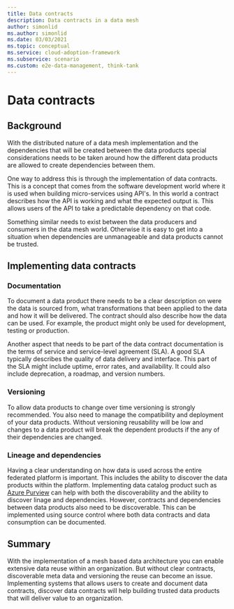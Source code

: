 ```yaml
---
title: Data contracts
description: Data contracts in a data mesh
author: simonlid
ms.author: simonlid
ms.date: 03/03/2021
ms.topic: conceptual
ms.service: cloud-adoption-framework
ms.subservice: scenario
ms.custom: e2e-data-management, think-tank
---
```


# Data contracts

## Background

With the distributed nature of a data mesh implementation and the dependencies that will be created between the data products special considerations needs to be taken around how the different data products are allowed to create dependencies between them.

One way to address this is through the implementation of data contracts. This is a concept that comes from the software development world where it is used when building micro-services using API's. In this world a contract describes how the API is working and what the expected output is. This allows users of the API to take a predictable dependency on that code.

Something similar needs to exist between the data producers and consumers in the data mesh world. Otherwise it is easy to get into a situation when dependencies are unmanageable and data products cannot be trusted.

## Implementing data contracts

### Documentation

To document a data product there needs to be a clear description on were the data is sourced from, what transformations that been applied to the data and how it will be delivered. The contract should also describe how the data can be used. For example, the product might only be used for development, testing or production.

Another aspect that needs to be part of the data contract documentation is the terms of service and service-level agreement (SLA). A good SLA typically describes the quality of data delivery and interface. This part of the SLA might include uptime, error rates, and availability. It could also include deprecation, a roadmap, and version numbers.

### Versioning

To allow data products to change over time versioning is strongly recommended. You also need to manage the compatibility and deployment of your data products. Without versioning reusability will be low and changes to a data product will break the dependent products if the any of their dependencies are changed.

### Lineage and dependencies

Having a clear understanding on how data is used across the entire federated platform is important. This includes the ability to discover the data products within the platform. Implementing data catalog product such as [Azure Purview](https://docs.microsoft.com/azure/purview/) can help with both the discoverability and the ability to discover linage and dependencies. However, contracts and dependencies between data products also need to be discoverable. This can be implemented using source control where both data contracts and data consumption can be documented.

## Summary

With the implementation of a mesh based data architecture you can enable extensive data reuse within an organization. But without clear contracts, discoverable meta data and versioning the reuse can become an issue. Implementing systems that allows users to create and document data contracts, discover data contracts will help building trusted data products that will deliver value to an organization.
